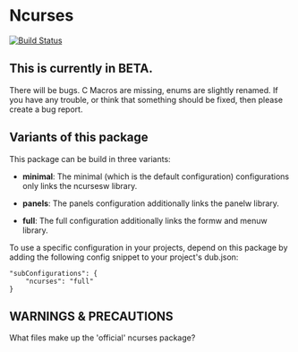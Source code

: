 Ncurses
=======
[![Build Status](https://travis-ci.org/1100110/ncurses.png?branch=master)](https://travis-ci.org/1100110/ncurses)


This is currently in BETA.
--------------------------
There will be bugs.  C Macros are missing, enums are slightly renamed.
If you have any trouble, or think that something should be fixed,
then please create a bug report.

Variants of this package
------------------------

This package can be build in three variants:

 * **minimal**: The minimal (which is the default configuration) configurations only links the ncursesw library.

 * **panels**: The panels configuration additionally links the panelw library.

 * **full**: The full configuration additionally links the formw and menuw library.

To use a specific configuration in your projects, depend on this package by adding the following config snippet to your project's dub.json:

```
"subConfigurations": {
    "ncurses": "full"
}
```

WARNINGS & PRECAUTIONS
----------------------
What files make up the 'official' ncurses package?
